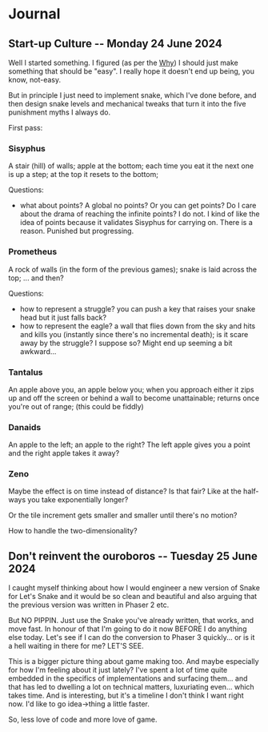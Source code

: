 # Journal

## Start-up Culture -- Monday 24 June 2024

Well I started something. I figured (as per the [Why](./why.md)) I should just make something that should be "easy". I really hope it doesn't end up being, you know, not-easy.

But in principle I just need to implement snake, which I've done before, and then design snake levels and mechanical tweaks that turn it into the five punishment myths I always do.

First pass:

### Sisyphus

A stair (hill) of walls; apple at the bottom; each time you eat it the next one is up a step; at the top it resets to the bottom; 

Questions: 
- what about points? A global no points? Or you can get points? Do I care about the drama of reaching the infinite points? I do not. I kind of like the idea of points because it validates Sisyphus for carrying on. There is a reason. Punished but progressing.

### Prometheus

A rock of walls (in the form of the previous games); snake is laid across the top; ... and then?

Questions:
- how to represent a struggle? you can push a key that raises your snake head but it just falls back?
- how to represent the eagle? a wall that flies down from the sky and hits and kills you (instantly since there's no incremental death); is it scare away by the struggle? I suppose so? Might end up seeming a bit awkward...

### Tantalus

An apple above you, an apple below you; when you approach either it zips up and off the screen or behind a wall to become unattainable; returns once you're out of range; (this could be fiddly)

### Danaids

An apple to the left; an apple to the right? The left apple gives you a point and the right apple takes it away?

### Zeno

Maybe the effect is on time instead of distance? Is that fair? Like at the half-ways you take exponentially longer?

Or the tile increment gets smaller and smaller until there's no motion?

How to handle the two-dimensionality?

## Don't reinvent the ouroboros -- Tuesday 25 June 2024

I caught myself thinking about how I would engineer a new version of Snake for Let's Snake and it would be so clean and beautiful and also arguing that the previous version was written in Phaser 2 etc.

But NO PIPPIN. Just use the Snake you've already written, that works, and move fast. In honour of that I'm going to do it now BEFORE I do anything else today. Let's see if I can do the conversion to Phaser 3 quickly... or is it a hell waiting in there for me? LET'S SEE.

This is a bigger picture thing about game making too. And maybe especially for how I'm feeling about it just lately? I've spent a lot of time quite embedded in the specifics of implementations and surfacing them... and that has led to dwelling a lot on technical matters, luxuriating even... which takes time. And is interesting, but it's a timeline I don't think I want right now. I'd like to go idea->thing a little faster.

So, less love of code and more love of game.